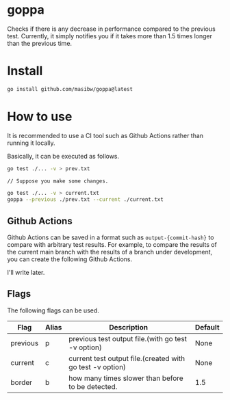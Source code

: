 # goppa
Checks if there is any decrease in performance compared to the previous test. Currently, it simply notifies you if it takes more than 1.5 times longer than the previous time.

# Install

```bash
go install github.com/masibw/goppa@latest
```

# How to use
It is recommended to use a CI tool such as Github Actions rather than running it locally.

Basically, it can be executed as follows.
```Bash
go test ./... -v > prev.txt

// Suppose you make some changes.

go test ./... -v > current.txt
goppa --previous ./prev.txt --current ./current.txt
```

## Github Actions
Github Actions can be saved in a format such as `output-{commit-hash}` to compare with arbitrary test results.
For example, to compare the results of the current main branch with the results of a branch under development, you can create the following Github Actions.


I'll write later.

## Flags
The following flags can be used.

| Flag     | Alias | Description                                               | Default |
|----------|-------|-----------------------------------------------------------|---------|
| previous | p     | previous test output file.(with go test -v option)        | None    |
| current  | c     | current test output file.(created with go test -v option) | None    |
| border   | b     | how many times slower than before to be detected.         | 1.5     | 
